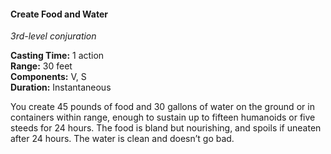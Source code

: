 #### Create Food and Water
<!-- TODO Check and tag this spell -->
<!-- markdownlint-disable-next-line no-emphasis-as-heading -->
_3rd-level conjuration_

**Casting Time:** 1 action \
**Range:** 30 feet \
**Components:** V, S \
**Duration:** Instantaneous

You create 45 pounds of food and 30 gallons of water on the ground or in containers within range, enough to sustain up to fifteen humanoids or five steeds for 24 hours.
The food is bland but nourishing, and spoils if uneaten after 24 hours.
The water is clean and doesn’t go bad.
